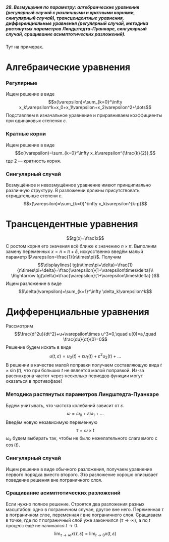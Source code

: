 ##### 28. Возмущения по параметру: алгебраические уравнения (регулярный случай с различными и кратными корнями, сингулярный случай), трансцендентные уравнения, дифференциальные уравнения (регулярный случай, методика растянутых параметров Линдштедта-Пуанкаре, сингулярный случай, сращивание асимптотических разложений).
Тут на примерах.
# Алгебраические уравнения
### Регулярные
Ищем решение в виде
$$x(\varepsilon)=\sum_{k=0}^\infty x_k\varepsilon^k=x_0+x_1\varepsilon+x_2\varepsilon^2+\dots$$
Подставляем в изначальное уравнение и приравниваем коэффициенты при одинаковых степенях $\varepsilon$.
### Кратные корни
Ищем решение в виде
$$x(\varepsilon)=\sum_{k=0}^\infty x_k\varepsilon^{\frac{k}{2}},$$
где 2 — кратность корня.
### Сингулярный случай
Возмущённое и невозмущённое уравнение имеют принципиально различную структуру.
В разложении должны присутствовать отрицательные степени $\varepsilon$.
$$x(\varepsilon)=\sum_{k=0}^\infty x_k\varepsilon^{k-p}$$
# Трансцендентные уравнения
$$tg(x)=\frac1x$$
С ростом корня его значения всё ближе к значению $n\times\pi$. Выполним замену переменных $x=n\times\pi+\delta$, искусственно введём малый параметр $\varepsilon=\frac{1}{n\times\pi}$.
Получим
$$\displaylines{
tg(n\times\pi+\delta)=\frac{1}{n\times\pi+\delta}=\frac{\varepsilon}{1+\varepsilon\times\delta}\\
\Rightarrow tg(\delta)=\frac{\varepsilon}{1+\varepsilon\times\delta}
}$$
Ищем разложение в виде
$$\delta(\varepsilon)=\sum_{k=1}^\infty \delta_k\varepsilon^k$$

# Дифференциальные уравнения
Рассмотрим
$$\frac{d^2u}{dt^2}+u+\varepsilon\times u^3=0,\quad
u(0)=a,\quad
\frac{du}{dt}(0)=0$$
Решение будем искать в виде
$$u(t,\varepsilon)=u_0(t)+\varepsilon u_1(t)+\varepsilon^2 u_2(t)+\dots$$
В решении в качестве малой поправки получаем составляющую вида $t\times \sin(t)$, что при больших $t$ не является малой поправкой.
Из-за рассинхрона частот через несколько периодов функции могут оказаться в противофазе! 
### Методика растянутых параметров Линдштедта-Пуанкаре
Будем учитывать, что частота колебаний зависит от $\varepsilon$.
$$\omega=\omega_0+\varepsilon\omega_1+\dots$$
Введём новую независимую переменную
$$\tau=\omega\times t$$
$\omega_k$ будем выбирать так, чтобы не было нежелательного слагаемого с $\cos(t)$.
### Сингулярный случай
Ищем решение в виде обычного разложения, получаем уравнение первого порядка вместо второго. Это разложение хорошо описывает поведение решения вне пограничного слоя.
### Сращивание асимптотических разложений
Если нужно полное решение.
Строятся два разложения разных масштабов: одно в пограничном случае, другое вне него. Переменная $\tau$ в пограничном слое, переменная $t$ вне пограничного слоя.
Сращиваем в точке, где по $\tau$ пограничный слой уже закончился $(\tau\rightarrow\infty)$, а по $t$ процесс ещё не начинался $t\rightarrow0$.
$$\lim_{\tau\rightarrow\infty}x(\tau,\varepsilon)=
\lim_{t\rightarrow0}x(t,\varepsilon)$$